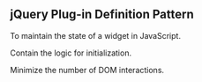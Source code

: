 ## jQuery Plug-in Definition Pattern

To maintain the state of a widget in JavaScript. <!-- .element: class="fragment" -->

Contain the logic for initialization. <!-- .element: class="fragment" -->

Minimize the number of DOM interactions. <!-- .element: class="fragment" -->